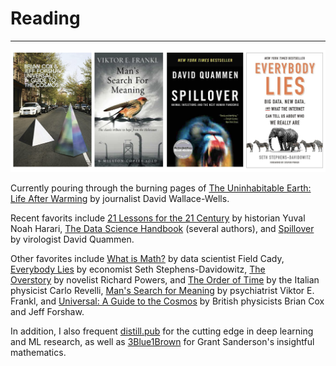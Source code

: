 # Reading
---
<center>
<img src="images/reading.png" class="center">
</center>

Currently pouring through the burning pages of <a target="_blank" rel="noopener noreferrer" href="https://www.goodreads.com/book/show/41552709-the-uninhabitable-earth">The Uninhabitable Earth: Life After Warming</a> by journalist David Wallace-Wells. 

Recent favorits include <a target="_blank" rel="noopener noreferrer" href="https://www.ynharari.com/book/21-lessons-book/">21 Lessons for the 21 Century</a> by historian Yuval Noah Harari, <a target="_blank" rel="noopener noreferrer" href="https://www.thedatasciencehandbook.com/"> The Data Science Handbook</a> (several authors), and <a target="_blank" rel="noopener noreferrer" href="https://www.google.com/books/edition/Spillover_Animal_Infections_and_the_Next/ezeIZReBMt4C?hl=en&gbpv=0">Spillover</a> by virologist David Quammen. <break><break>

Other favorites include <a target="_blank" rel="noopener noreferrer" href="https://books.google.com/books/about/What_Is_Math.html?id=p5zFsgEACAAJ">What is Math?</a> by data scientist Field Cady, <a target="_blank" rel="noopener noreferrer" href="https://www.google.com/books/edition/Everybody_Lies/hy5bCwAAQBAJ?hl=en&gbpv=0">Everybody Lies</a> by economist Seth Stephens-Davidowitz, <a target="_blank" rel="noopener noreferrer" href="https://www.google.com/books/edition/The_Overstory_A_Novel/_zQsDwAAQBAJ?hl=en&gbpv=0">The Overstory</a> by novelist Richard Powers, and <a target="_blank" rel="noopener noreferrer" href="https://www.google.com/books/edition/The_Order_of_Time/POi9DwAAQBAJ?hl=en&gbpv=0">The Order of Time</a> by the Italian physicist Carlo Revelli, <a target="_blank" rel="noopener noreferrer" href="https://books.google.com/books/about/Man_s_Search_for_Meaning.html?id=K2AvZmco3E0C">Man's Search for Meaning</a> by psychiatrist Viktor E. Frankl, and <a target="_blank" rel="noopener noreferrer" href="https://books.google.com/books/about/Universal.html?id=qvpJrgEACAAJ">Universal: A Guide to the Cosmos</a> by British physicists Brian Cox and Jeff Forshaw.<break><break>

In addition, I also frequent <a target="_blank" rel="noopener noreferrer" href="https://distill.pub/">distill.pub</a> for the cutting edge in deep learning and ML research, as well as <a target="_blank" rel="noopener noreferrer" href="https://www.youtube.com/channel/UCYO_jab_esuFRV4b17AJtAw">3Blue1Brown</a> for Grant Sanderson's insightful mathematics.




